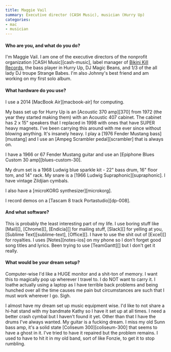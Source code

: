 ```yaml
---
title: Maggie Vail
summary: Executive director (CASH Music), musician (Hurry Up)
categories:
- mac
- musician
---
```


#### Who are you, and what do you do?

I'm Maggie Vail. I am one of the executive directors of the nonprofit organization [CASH Music][cash-music], label manager of [Bikini Kill Records](http://www.bikinikill.com/ "A record label."), the bass player in Hurry Up, DJ Magic Beans, and 1/3 of the all lady DJ troupe Strange Babes. I'm also Johnny's best friend and am working on my first solo album.

#### What hardware do you use?

I use a 2014 [MacBook Air][macbook-air] for computing.

My bass set up for Hurry Up is an [Acoustic 370 amp][370] from 1972 (the year they started making them) with an Acoustic 407 cabinet. The cabinet has 2 x 15" speakers that I replaced in 1998 with ones that have SUPER heavy magnets. I've been carrying this around with me ever since without blowing anything. It's insanely heavy. I play a [1976 Fender Mustang bass][mustang] and I use an [Ampeg Scrambler pedal][scrambler] that is always on.

I have a 1966 or 67 Fender Mustang guitar and use an [Epiphone Blues Custom 30 amp][blues-custom-30].

My drum set is a 1968 Ludwig blue sparkle kit - 22" bass drum, 16" floor tom, and 14" rack. My snare is a [1966 Ludwig Supraphonic][supraphonic]. I have vintage Zildjian cymbals.

I also have a [microKORG synthesizer][microkorg].

I record demos on a [Tascam 8 track Portastudio][dp-008].

#### And what software?

This is probably the least interesting part of my life. I use boring stuff like [Mail][], [Chrome][], [Endicia][] for mailing stuff, [Slack][] for yelling at you, [Sublime Text][sublime-text], [Office][]. I have to use the shit out of [Excel][] for royalties. I uses [Notes][notes-ios] on my phone so I don't forget good song titles and lyrics. Been trying to use [TeamGantt][] but I don't get it really.

#### What would be your dream setup?

Computer-wise I'd like a HUGE monitor and a shit-ton of memory. I want this to magically pop up wherever I travel to. I do NOT want to carry it. I loathe actually using a laptop as I have terrible back problems and being hunched over all the time causes me pain but circumstances are such that I must work wherever I go. Sigh. 

I almost have my dream set up music equipment wise. I'd like to not share a hi-hat stand with my bandmate Kathy so I have it set up at all times. I need a better crash cymbal but I haven't found it yet. Other than that I have the drums I've always wanted. My guitar is a fucking dream. I miss my old Sunn bass amp, it's a solid state [Coliseum 300][coliseum-300] that seems to have a ghost in it. I've tried to have it repaired but the problem remains. I used to have to hit it in my old band, sort of like Fonzie, to get it to stop rumbling.